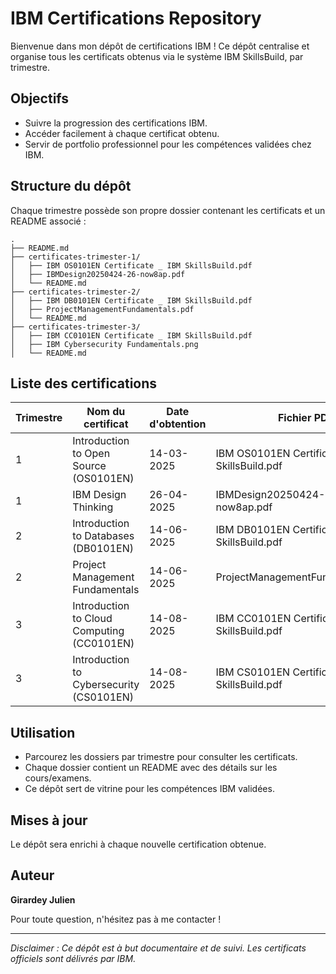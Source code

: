 # IBM Certifications Repository

Bienvenue dans mon dépôt de certifications IBM ! Ce dépôt centralise et organise tous les certificats obtenus via le système IBM SkillsBuild, par trimestre.

## Objectifs
- Suivre la progression des certifications IBM.
- Accéder facilement à chaque certificat obtenu.
- Servir de portfolio professionnel pour les compétences validées chez IBM.

## Structure du dépôt

Chaque trimestre possède son propre dossier contenant les certificats et un README associé :

```
.
├── README.md
├── certificates-trimester-1/
│   ├── IBM OS0101EN Certificate _ IBM SkillsBuild.pdf
│   ├── IBMDesign20250424-26-now8ap.pdf
│   └── README.md
├── certificates-trimester-2/
│   ├── IBM DB0101EN Certificate _ IBM SkillsBuild.pdf
│   ├── ProjectManagementFundamentals.pdf
│   └── README.md
├── certificates-trimester-3/
│   ├── IBM CC0101EN Certificate _ IBM SkillsBuild.pdf
│   ├── IBM Cybersecurity Fundamentals.png
│   └── README.md
```

## Liste des certifications

| Trimestre | Nom du certificat                          | Date d'obtention | Fichier PDF                                      |
|-----------|--------------------------------------------|------------------|--------------------------------------------------|
| 1         | Introduction to Open Source (OS0101EN)     | 14-03-2025       | IBM OS0101EN Certificate _ IBM SkillsBuild.pdf    |
| 1         | IBM Design Thinking                        | 26-04-2025       | IBMDesign20250424-26-now8ap.pdf                  |
| 2         | Introduction to Databases (DB0101EN)       | 14-06-2025       | IBM DB0101EN Certificate _ IBM SkillsBuild.pdf    |
| 2         | Project Management Fundamentals            | 14-06-2025       | ProjectManagementFundamentals.pdf                 |
| 3         | Introduction to Cloud Computing (CC0101EN) | 14-08-2025       | IBM CC0101EN Certificate _ IBM SkillsBuild.pdf    |
| 3         | Introduction to Cybersecurity (CS0101EN)   | 14-08-2025       | IBM CS0101EN Certificate _ IBM SkillsBuild.pdf    |

## Utilisation
- Parcourez les dossiers par trimestre pour consulter les certificats.
- Chaque dossier contient un README avec des détails sur les cours/examens.
- Ce dépôt sert de vitrine pour les compétences IBM validées.

## Mises à jour
Le dépôt sera enrichi à chaque nouvelle certification obtenue.

## Auteur
**Girardey Julien**

Pour toute question, n'hésitez pas à me contacter !

---
*Disclaimer : Ce dépôt est à but documentaire et de suivi. Les certificats officiels sont délivrés par IBM.*
